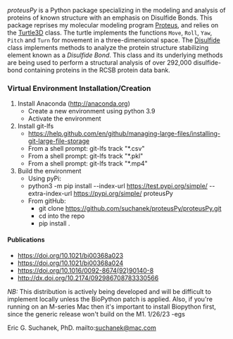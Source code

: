 *proteusPy* is a Python package specializing in the modeling and analysis of proteins of known structure with an emphasis on Disulfide Bonds. This package reprises my molecular modeling program [Proteus](https://doi.org/10.1021/bi00368a023), and relies on the [Turtle3D](https://suchanek.github.io/proteusPy/proteusPy/turtle3D.html) class. The turtle implements the functions ``Move``, ``Roll``, ``Yaw``, ``Pitch`` and ``Turn`` for movement in a three-dimensional space. The [Disulfide](https://suchanek.github.io/proteusPy/proteusPy/Disulfide.html) class implements methods to analyze the protein structure stabilizing element known as a *Disulfide Bond*. This class and its underlying methods are being used to perform a structural analysis of over 292,000 disulfide-bond containing proteins in the RCSB protein data bank.

### Virtual Environment Installation/Creation

1. Install Anaconda (<http://anaconda.org>)
   - Create a new environment using python 3.9
   - Activate the environment
2. Install git-lfs
   - https://help.github.com/en/github/managing-large-files/installing-git-large-file-storage
   - From a shell prompt: git-lfs track "*.csv"
   - From a shell prompt: git-lfs track "*.pkl"
   - From a shell prompt: git-lfs track "*.mp4"
3. Build the environment
   - Using pyPi:
   - python3 -m pip install --index-url https://test.pypi.org/simple/ --extra-index-url https://pypi.org/simple/ proteusPy
   - From gitHub:
     - git clone https://github.com/suchanek/proteusPy/proteusPy.git
     - cd into the repo
     - pip install .
  

#### Publications
* https://doi.org/10.1021/bi00368a023
* https://doi.org/10.1021/bi00368a024
* https://doi.org/10.1016/0092-8674(92)90140-8
* http://dx.doi.org/10.2174/092986708783330566


*NB:* This distribution is actively being developed and will be difficult to implement locally unless the BioPython patch is applied. Also, if you're running on an M-series Mac then it's important to install Biopython first, since the generic release won't build on the M1. 1/26/23 -egs

Eric G. Suchanek, PhD. mailto:suchanek@mac.com

